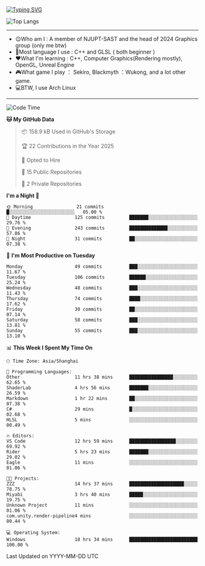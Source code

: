 <a href="https://git.io/typing-svg">
  <img src="https://readme-typing-svg.demolab.com?font=Fira+Code&pause=1000&random=false&width=435&separator=%3D&lines=std%3A%3Aprintln(%22Hello,+world!%22);" alt="Typing SVG" />
</a>

![Top Langs](https://github-readme-stats.vercel.app/api/top-langs/?username=FOTH0626&theme=transparent)

---

- 😉Who am I : A member of NJUPT-SAST and the head of 2024 Graphics group (only me btw)
- 📖Most language I use : C++ and GLSL ( both beginner )
- ❤What I'm learning : C++, Computer Graphics(Rendering mostly), OpenGL, Unreal Engine
- 🎮What game I play ： Sekiro, Blackmyth ：Wukong, and a lot other game.
- 💻BTW, I use Arch Linux
---
<!--START_SECTION:waka-->
![Code Time](http://img.shields.io/badge/Code%20Time-88%20hrs%2018%20mins-blue)

**🐱 My GitHub Data** 

> 📦 158.9 kB Used in GitHub's Storage 
 > 
> 🏆 22 Contributions in the Year 2025
 > 
> 💼 Opted to Hire
 > 
> 📜 15 Public Repositories 
 > 
> 🔑 2 Private Repositories 
 > 
**I'm a Night 🦉** 

```text
🌞 Morning                21 commits          █░░░░░░░░░░░░░░░░░░░░░░░░   05.00 % 
🌆 Daytime                125 commits         ███████░░░░░░░░░░░░░░░░░░   29.76 % 
🌃 Evening                243 commits         ██████████████░░░░░░░░░░░   57.86 % 
🌙 Night                  31 commits          ██░░░░░░░░░░░░░░░░░░░░░░░   07.38 % 
```
📅 **I'm Most Productive on Tuesday** 

```text
Monday                   49 commits          ███░░░░░░░░░░░░░░░░░░░░░░   11.67 % 
Tuesday                  106 commits         ██████░░░░░░░░░░░░░░░░░░░   25.24 % 
Wednesday                48 commits          ███░░░░░░░░░░░░░░░░░░░░░░   11.43 % 
Thursday                 74 commits          ████░░░░░░░░░░░░░░░░░░░░░   17.62 % 
Friday                   30 commits          ██░░░░░░░░░░░░░░░░░░░░░░░   07.14 % 
Saturday                 58 commits          ███░░░░░░░░░░░░░░░░░░░░░░   13.81 % 
Sunday                   55 commits          ███░░░░░░░░░░░░░░░░░░░░░░   13.10 % 
```


📊 **This Week I Spent My Time On** 

```text
🕑︎ Time Zone: Asia/Shanghai

💬 Programming Languages: 
Other                    11 hrs 38 mins      ████████████████░░░░░░░░░   62.65 % 
ShaderLab                4 hrs 56 mins       ███████░░░░░░░░░░░░░░░░░░   26.59 % 
Markdown                 1 hr 22 mins        ██░░░░░░░░░░░░░░░░░░░░░░░   07.38 % 
C#                       29 mins             █░░░░░░░░░░░░░░░░░░░░░░░░   02.68 % 
HLSL                     5 mins              ░░░░░░░░░░░░░░░░░░░░░░░░░   00.49 % 

🔥 Editors: 
VS Code                  12 hrs 59 mins      █████████████████░░░░░░░░   69.92 % 
Rider                    5 hrs 23 mins       ███████░░░░░░░░░░░░░░░░░░   29.02 % 
Eagle                    11 mins             ░░░░░░░░░░░░░░░░░░░░░░░░░   01.06 % 

🐱‍💻 Projects: 
ZZZ                      14 hrs 37 mins      ████████████████████░░░░░   78.75 % 
Miyabi                   3 hrs 40 mins       █████░░░░░░░░░░░░░░░░░░░░   19.75 % 
Unknown Project          11 mins             ░░░░░░░░░░░░░░░░░░░░░░░░░   01.06 % 
com.unity.render-pipeline4 mins              ░░░░░░░░░░░░░░░░░░░░░░░░░   00.44 % 

💻 Operating System: 
Windows                  18 hrs 34 mins      █████████████████████████   100.00 % 
```


 Last Updated on YYYY-MM-DD UTC
<!--END_SECTION:waka-->
